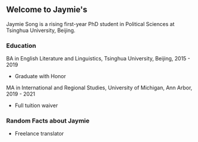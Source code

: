 ## Welcome to Jaymie's

Jaymie Song is a rising first-year PhD student in Political Sciences at Tsinghua University, Beijing.





### Education

BA in English Literature and Linguistics, Tsinghua University, Beijing, 2015 - 2019
- Graduate with Honor


MA in International and Regional Studies, University of Michigan, Ann Arbor, 2019 - 2021
- Full tuition waiver






### Random Facts about Jaymie
- Freelance translator


